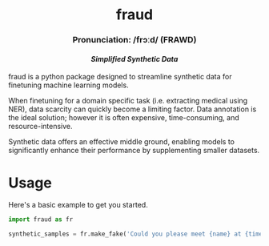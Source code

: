 <div align='center'>

# fraud
### Pronunciation: /frɔːd/ (FRAWD)

#### *Simplified Synthetic Data*

</div>

fraud is a python package designed to streamline synthetic data for finetuning machine learning models. 

When finetuning for a domain specific task (i.e. extracting medical using NER), data scarcity can quickly become a limiting factor. Data annotation is the ideal solution; however it is often expensive, time-consuming, and resource-intensive. 

Synthetic data offers an effective middle ground, enabling models to significantly enhance their performance by supplementing smaller datasets.

# Usage

Here's a basic example to get you started.

```python
import fraud as fr

synthetic_samples = fr.make_fake('Could you please meet {name} at {time}', 20)
```